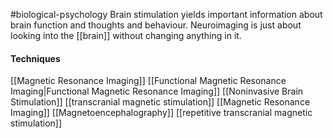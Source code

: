 #biological-psychology 
Brain stimulation yields important information about brain function and thoughts and behaviour. Neuroimaging is just about looking into the [[brain]] without changing anything in it. 

#### Techniques
[[Magnetic Resonance Imaging]]
[[Functional Magnetic Resonance Imaging|Functional Magnetic Resonance Imaging]]
[[Noninvasive Brain Stimulation]]
[[transcranial magnetic stimulation]]
[[Magnetic Resonance Imaging]]
[[Magnetoencephalography]]
[[repetitive transcranial magnetic stimulation]]
